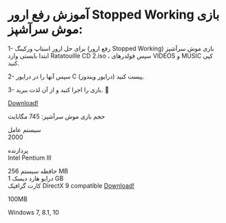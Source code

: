 
<h1>
آموزش رفع ارور Stopped Working بازی موش سرآشپز: 
</h1>
1- برای حل ارور استاپ ورکینگ (رفع ارور Stopped Working) بازی موش سرآشپز ابتدا بایستی وارد Ratatouille CD 2.iso ، سپس فولدرهای VIDEOS و MUSIC  کپی کنید.

2- سپس آنها را در درایور C (درایور ویندوز) پیست کنید.

3- بازی را اجرا کنید و از آن لذت ببرید. 🙂

 
<a href="https://drive.google.com/u/0/uc?export=download&confirm=wTT1&id=1Mjt4EqvtF4c432yK9-aQDIC45q_05MMg">
Download!</a>

حجم بازی موش سرآشپز: 745 مگابایت


سیستم عامل	
2000
 
پردازنده	
Intel Pentium III
 
حافظه سیستم	256 MB	 
درایو هارد دیسک	1 GB	 
کارت گرافیک	DirectX 9 compatible  <a href="http://dl1.wikishare.ir/sdlftpuser02/96/01/25/Microsoft.DirectX.End-User.Redistributable_9.0c.June_2010_Windows.rar">Download!</a>

100MB

Windows 7, 8.1, 10